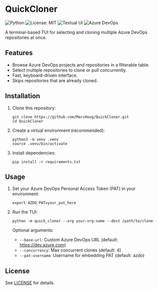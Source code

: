 # QuickCloner

![Python](https://img.shields.io/badge/python-3.10%2B-blue.svg)
![License: MIT](https://img.shields.io/badge/License-MIT-green.svg)
![Textual UI](https://img.shields.io/badge/UI-Textual-informational.svg)
![Azure DevOps](https://img.shields.io/badge/Azure%20DevOps-Repo%20Cloner-purple.svg)

A terminal-based TUI for selecting and cloning multiple Azure DevOps repositories at once.

## Features

- Browse Azure DevOps projects and repositories in a filterable table.
- Select multiple repositories to clone or pull concurrently.
- Fast, keyboard-driven interface.
- Skips repositories that are already cloned.

## Installation

1. Clone this repository:
    ```
    git clone https://github.com/MarcHoog/QuickCloner.git
    cd QuickCloner
    ```

2. Create a virtual environment (recommended):
    ```
    python3 -m venv .venv
    source .venv/bin/activate
    ```

3. Install dependencies:
    ```
    pip install -r requirements.txt
    ```

## Usage

1. Set your Azure DevOps Personal Access Token (PAT) in your environment:
    ```
    export AZDO_PAT=your_pat_here
    ```

2. Run the TUI:
    ```
    python -m quick_cloner --org your-org-name --dest /path/to/clone
    ```

   Optional arguments:
   - `--base-url`: Custom Azure DevOps URL (default: https://dev.azure.com)
   - `--concurrency`: Max concurrent clones (default: 4)
   - `--pat-username`: Username for embedding PAT (default: azdo)

## License

See [LICENSE](LICENSE) for details.
